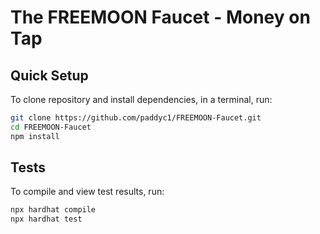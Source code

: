 # The FREEMOON Faucet - Money on Tap

## Quick Setup

To clone repository and install dependencies, in a terminal, run:

```bash
git clone https://github.com/paddyc1/FREEMOON-Faucet.git
cd FREEMOON-Faucet
npm install
```

## Tests

To compile and view test results, run:

```bash
npx hardhat compile
npx hardhat test
```